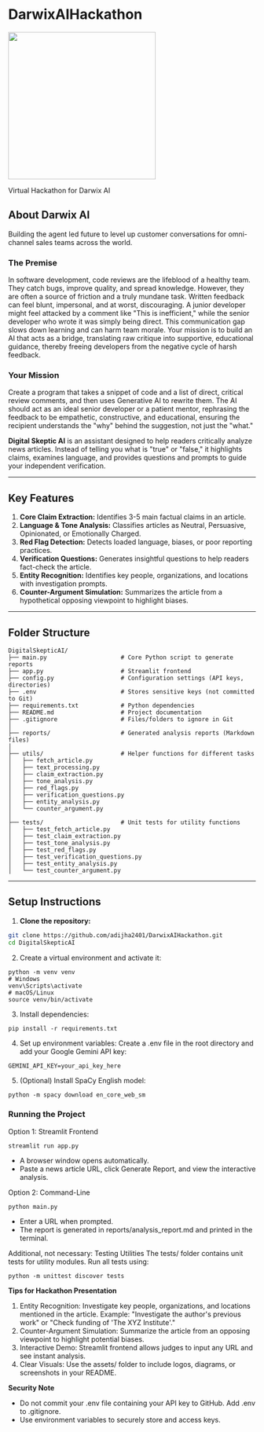 # DarwixAIHackathon
<img src = "https://img.etimg.com/thumb/width-650,height-488,imgsize-14594,resizemode-75,msid-121912486/tech/funding/genai-startup-darwix-ai-raises-1-5-million-in-seed-funding.jpg" width="300">

Virtual Hackathon for Darwix AI

## About Darwix AI
Building the agent led future to level up customer conversations for omni-channel sales teams across the world.

### The Premise
In software development, code reviews are the lifeblood of a healthy team. They catch
bugs, improve quality, and spread knowledge. However, they are often a source of
friction and a truly mundane task. Written feedback can feel blunt, impersonal, and at
worst, discouraging. A junior developer might feel attacked by a comment like "This is
inefficient," while the senior developer who wrote it was simply being direct. This
communication gap slows down learning and can harm team morale. Your mission is
to build an AI that acts as a bridge, translating raw critique into supportive,
educational guidance, thereby freeing developers from the negative cycle of harsh
feedback.

### Your Mission
Create a program that takes a snippet of code and a list of direct, critical review
comments, and then uses Generative AI to rewrite them. The AI should act as an ideal
senior developer or a patient mentor, rephrasing the feedback to be empathetic,
constructive, and educational, ensuring the recipient understands the "why" behind
the suggestion, not just the "what."

**Digital Skeptic AI** is an assistant designed to help readers critically analyze news articles. Instead of telling you what is "true" or "false," it highlights claims, examines language, and provides questions and prompts to guide your independent verification.

---

## Key Features

1. **Core Claim Extraction:** Identifies 3-5 main factual claims in an article.
2. **Language & Tone Analysis:** Classifies articles as Neutral, Persuasive, Opinionated, or Emotionally Charged.
3. **Red Flag Detection:** Detects loaded language, biases, or poor reporting practices.
4. **Verification Questions:** Generates insightful questions to help readers fact-check the article.
5. **Entity Recognition:** Identifies key people, organizations, and locations with investigation prompts.
6. **Counter-Argument Simulation:** Summarizes the article from a hypothetical opposing viewpoint to highlight biases.

---

## Folder Structure
```
DigitalSkepticAI/
├── main.py                     # Core Python script to generate reports
├── app.py                      # Streamlit frontend
├── config.py                   # Configuration settings (API keys, directories)
├── .env                        # Stores sensitive keys (not committed to Git)
├── requirements.txt            # Python dependencies
├── README.md                   # Project documentation
├── .gitignore                  # Files/folders to ignore in Git
│
├── reports/                    # Generated analysis reports (Markdown files)
│
├── utils/                      # Helper functions for different tasks
│   ├── fetch_article.py
│   ├── text_processing.py
│   ├── claim_extraction.py
│   ├── tone_analysis.py
│   ├── red_flags.py
│   ├── verification_questions.py
│   ├── entity_analysis.py
│   └── counter_argument.py
│
├── tests/                      # Unit tests for utility functions
│   ├── test_fetch_article.py
│   ├── test_claim_extraction.py
│   ├── test_tone_analysis.py
│   ├── test_red_flags.py
│   ├── test_verification_questions.py
│   ├── test_entity_analysis.py
│   └── test_counter_argument.py
```

---

## Setup Instructions

1. **Clone the repository:**
```bash
git clone https://github.com/adijha2401/DarwixAIHackathon.git
cd DigitalSkepticAI
```

2. Create a virtual environment and activate it:
```
python -m venv venv
# Windows
venv\Scripts\activate
# macOS/Linux
source venv/bin/activate
```

3. Install dependencies:
```
pip install -r requirements.txt
```

4. Set up environment variables:
Create a .env file in the root directory and add your Google Gemini API key:

```
GEMINI_API_KEY=your_api_key_here
```

5. (Optional) Install SpaCy English model:

```
python -m spacy download en_core_web_sm
```

### Running the Project

Option 1: Streamlit Frontend
```
streamlit run app.py
```
- A browser window opens automatically.
- Paste a news article URL, click Generate Report, and view the interactive analysis.

Option 2: Command-Line
```
python main.py
```
- Enter a URL when prompted.
- The report is generated in reports/analysis_report.md and printed in the terminal.

Additional, not necessary: Testing Utilities
The tests/ folder contains unit tests for utility modules. Run all tests using:
```
python -m unittest discover tests
```

**Tips for Hackathon Presentation**
1. Entity Recognition: Investigate key people, organizations, and locations mentioned in the article.
Example: "Investigate the author's previous work" or "Check funding of 'The XYZ Institute'."
2. Counter-Argument Simulation: Summarize the article from an opposing viewpoint to highlight potential biases.
3. Interactive Demo: Streamlit frontend allows judges to input any URL and see instant analysis.
4. Clear Visuals: Use the assets/ folder to include logos, diagrams, or screenshots in your README.

**Security Note**
- Do not commit your .env file containing your API key to GitHub. Add .env to .gitignore.
- Use environment variables to securely store and access keys.
